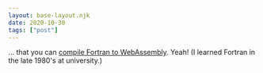 ```yaml
---
layout: base-layout.njk
date: 2020-10-30
tags: ["post"]
---
```


... that you can [compile Fortran to WebAssembly](https://chrz.de/2020/04/21/fortran-in-the-browser/). Yeah! (I learned Fortran in the late 1980's at university.)
